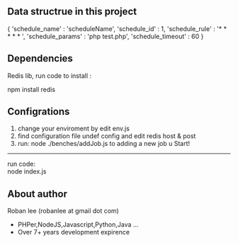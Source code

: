 Data structrue in this project
-------------------------------------------
{
'schedule_name' : 'scheduleName',
'schedule_id' : 1,
'schedule_rule' : '* * * * * ',
'schedule_params' : 'php test.php',
'schedule_timeout' : 60
}

Dependencies
-------------------------------------------
Redis lib, run code to install :<br/>

npm install redis


Configrations
-------------------------------------------

1. change your enviroment by edit env.js 
2. find configuration file undef config and edit redis host & post
3. run: node ./benches/addJob.js  to adding a new job
	u
Start!
-------------------------------------------
run code:
<br/>
node index.js

About author
-------------------------------------------
Roban lee (robanlee at gmail dot com) <br/>
+ PHPer,NodeJS,Javascript,Python,Java ...  
+ Over 7+ years development expirence <br/>